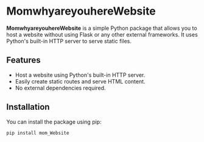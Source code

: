 # MomwhyareyouhereWebsite

**MomwhyareyouhereWebsite** is a simple Python package that allows you to host a website without using Flask or any other external frameworks. It uses Python's built-in HTTP server to serve static files.

## Features

- Host a website using Python's built-in HTTP server.
- Easily create static routes and serve HTML content.
- No external dependencies required.

## Installation

You can install the package using pip:

```bash
pip install mom_Website

